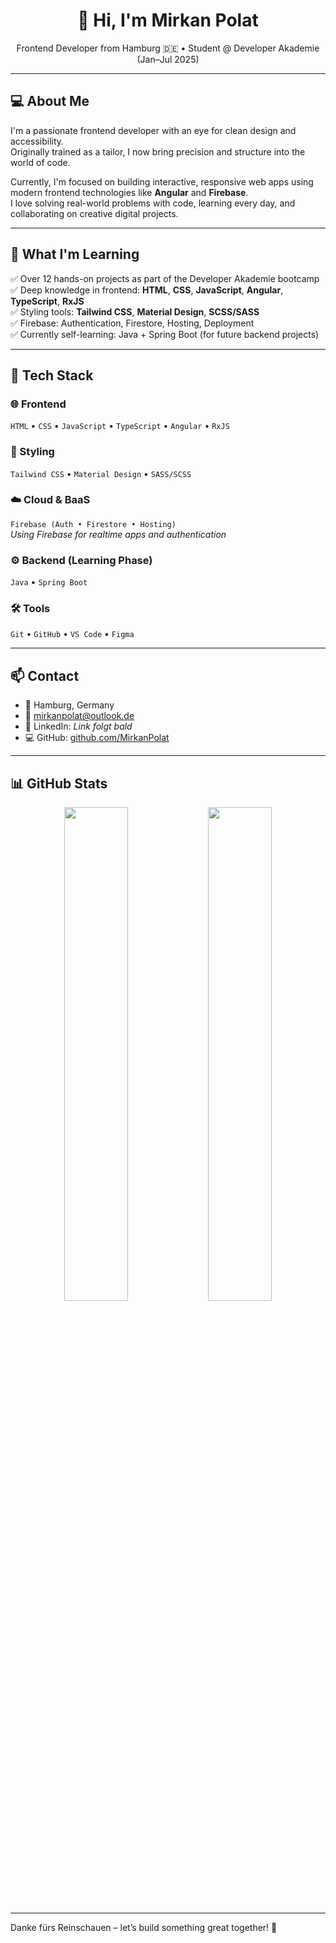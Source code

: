 <h1 align="center">👋 Hi, I'm Mirkan Polat</h1>
<p align="center">
Frontend Developer from Hamburg 🇩🇪 • Student @ Developer Akademie (Jan–Jul 2025)
</p>

---

## 💻 About Me

I'm a passionate frontend developer with an eye for clean design and accessibility.  
Originally trained as a tailor, I now bring precision and structure into the world of code.

Currently, I'm focused on building interactive, responsive web apps using modern frontend technologies like **Angular** and **Firebase**.  
I love solving real-world problems with code, learning every day, and collaborating on creative digital projects.

---

## 🧠 What I'm Learning

✅ Over 12 hands-on projects as part of the Developer Akademie bootcamp  
✅ Deep knowledge in frontend: **HTML**, **CSS**, **JavaScript**, **Angular**, **TypeScript**, **RxJS**  
✅ Styling tools: **Tailwind CSS**, **Material Design**, **SCSS/SASS**  
✅ Firebase: Authentication, Firestore, Hosting, Deployment  
✅ Currently self-learning: Java + Spring Boot (for future backend projects)

---

## 🚀 Tech Stack

### 🌐 Frontend
`HTML` • `CSS` • `JavaScript` • `TypeScript` • `Angular` • `RxJS`

### 🎨 Styling
`Tailwind CSS` • `Material Design` • `SASS/SCSS`

### ☁️ Cloud & BaaS
`Firebase (Auth • Firestore • Hosting)`  
_Using Firebase for realtime apps and authentication_

### ⚙️ Backend (Learning Phase)
`Java` • `Spring Boot`

### 🛠 Tools
`Git` • `GitHub` • `VS Code` • `Figma`

---

## 📫 Contact

- 📍 Hamburg, Germany  
- 📧 [mirkanpolat@outlook.de](mailto:mirkanpolat@outlook.de)  
- 💼 LinkedIn: *Link folgt bald*  
- 💻 GitHub: [github.com/MirkanPolat](https://github.com/MirkanPolat)

---

## 📊 GitHub Stats

<p align="center">
  <img src="https://github-readme-stats.vercel.app/api?username=MirkanPolat&show_icons=true&theme=gruvbox" width="45%" />
  <img src="https://github-readme-stats.vercel.app/api/top-langs/?username=MirkanPolat&layout=compact&theme=gruvbox" width="45%" />
</p>

---

Danke fürs Reinschauen – let’s build something great together! 🚀
